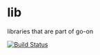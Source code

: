 lib
===

libraries that are part of go-on

[![Build Status](https://secure.travis-ci.org/go-on/lib.png)](http://travis-ci.org/go-on/lib)